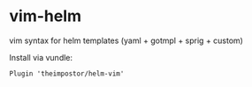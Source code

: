 # vim-helm
vim syntax for helm templates (yaml + gotmpl + sprig + custom)

Install via vundle:

```vim
Plugin 'theimpostor/helm-vim'
```
